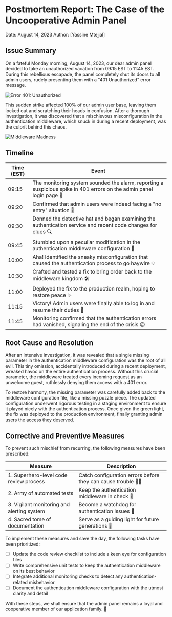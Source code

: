 # Postmortem Report: The Case of the Uncooperative Admin Panel

Date: August 14, 2023
Author: [Yassine Mtejjal]

## Issue Summary
On a fateful Monday morning, August 14, 2023, our dear admin panel decided to take an unauthorized vacation from 09:15 EST to 11:45 EST. During this rebellious escapade, the panel completely shut its doors to all admin users, rudely presenting them with a "401 Unauthorized" error message.

![Error 401: Unauthorized](https://cdn.dribbble.com/users/761395/screenshots/6287961/error_401.jpg?resize=400x300)

This sudden strike affected 100% of our admin user base, leaving them locked out and scratching their heads in confusion. After a thorough investigation, it was discovered that a mischievous misconfiguration in the authentication middleware, which snuck in during a recent deployment, was the culprit behind this chaos.

![Middleware Madness](https://miro.medium.com/v2/resize:fit:640/format:webp/1*voNBV8pnZrl_I0Yz0CP_8Q.jpeg)

## Timeline

| Time (EST) | Event |
|------------|-------|
| 09:15 | The monitoring system sounded the alarm, reporting a suspicious spike in 401 errors on the admin panel login page 🚨 |
| 09:20 | Confirmed that admin users were indeed facing a "no entry" situation 🚫 |
| 09:30 | Donned the detective hat and began examining the authentication service and recent code changes for clues 🔍 |
| 09:45 | Stumbled upon a peculiar modification in the authentication middleware configuration 🧐 |
| 10:00 | Aha! Identified the sneaky misconfiguration that caused the authentication process to go haywire 💡 |
| 10:30 | Crafted and tested a fix to bring order back to the middleware kingdom 🛠️ |
| 11:00 | Deployed the fix to the production realm, hoping to restore peace ✨ |
| 11:15 | Victory! Admin users were finally able to log in and resume their duties 🎉 |
| 11:45 | Monitoring confirmed that the authentication errors had vanished, signaling the end of the crisis 😌 |

## Root Cause and Resolution
After an intensive investigation, it was revealed that a single missing parameter in the authentication middleware configuration was the root of all evil. This tiny omission, accidentally introduced during a recent deployment, wreaked havoc on the entire authentication process. Without this crucial parameter, the middleware treated every incoming request as an unwelcome guest, ruthlessly denying them access with a 401 error.

To restore harmony, the missing parameter was carefully added back to the middleware configuration file, like a missing puzzle piece. The updated configuration underwent rigorous testing in a staging environment to ensure it played nicely with the authentication process. Once given the green light, the fix was deployed to the production environment, finally granting admin users the access they deserved.

## Corrective and Preventive Measures
To prevent such mischief from recurring, the following measures have been prescribed:

| Measure | Description |
|---------|-------------|
| 1. Superhero-level code review process | Catch configuration errors before they can cause trouble 🦸‍♂️ |
| 2. Army of automated tests | Keep the authentication middleware in check 🤖 |
| 3. Vigilant monitoring and alerting system | Become a watchdog for authentication issues 🐶 |
| 4. Sacred tome of documentation | Serve as a guiding light for future generations 📜 |

To implement these measures and save the day, the following tasks have been prioritized:

- [ ] Update the code review checklist to include a keen eye for configuration files
- [ ] Write comprehensive unit tests to keep the authentication middleware on its best behavior
- [ ] Integrate additional monitoring checks to detect any authentication-related misbehavior
- [ ] Document the authentication middleware configuration with the utmost clarity and detail

With these steps, we shall ensure that the admin panel remains a loyal and cooperative member of our application family. 🤝
